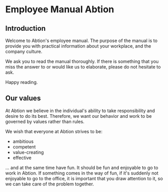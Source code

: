 # Employee Manual Abtion 

## Introduction
Welcome to Abtion's employee manual. The purpose of the manual is to provide you with practical information about your workplace, and the company culture.

We ask you to read the manual thoroughly. If there is something that you miss the answer to or would like us to elaborate, please do not hesitate to ask.

Happy reading.

## Our values
At Abtion we believe in the individual's ability to take responsibility and desire to do its best. Therefore, we want our behavior and work to be governed by values rather than rules. 

We wish that everyone at Abtion strives to be:

- ambitious
- competent
- value-creating
 - effective

… and at the same time have fun. It should be fun and enjoyable to go to work in Abtion. If something comes in the way of fun, if it's suddenly not enjoyable to go to the office, it is important that you draw attention to it, so we can take care of the problem together.
